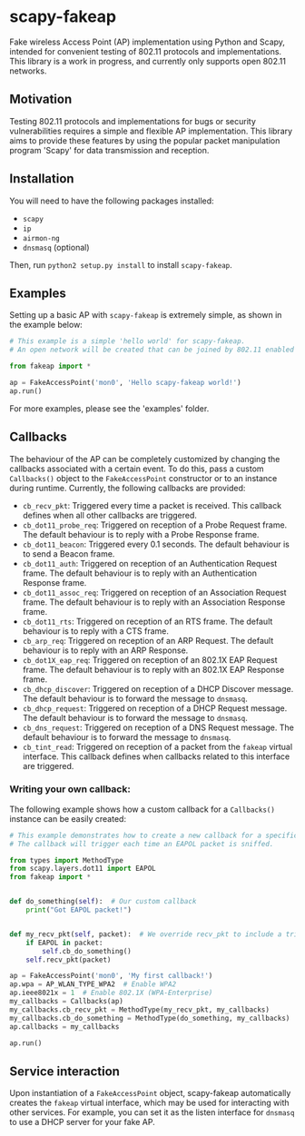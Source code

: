scapy-fakeap
============

Fake wireless Access Point (AP) implementation using Python and Scapy, intended for convenient testing of 802.11 protocols and implementations. This library is a work in progress, and currently only supports open 802.11 networks.


Motivation
----------

Testing 802.11 protocols and implementations for bugs or security vulnerabilities requires a simple and flexible AP implementation. This library aims to provide these features by using the popular packet manipulation program 'Scapy' for data transmission and reception. 


Installation
------------

You will need to have the following packages installed:
- ```scapy```
- ```ip```
- ```airmon-ng```
- ```dnsmasq``` (optional)

Then, run ```python2 setup.py install``` to install ```scapy-fakeap```.


Examples
--------

Setting up a basic AP with ```scapy-fakeap``` is extremely simple, as shown in the example below:

```python
# This example is a simple 'hello world' for scapy-fakeap.
# An open network will be created that can be joined by 802.11 enabled devices.

from fakeap import *

ap = FakeAccessPoint('mon0', 'Hello scapy-fakeap world!')
ap.run()
```

For more examples, please see the 'examples' folder.


Callbacks
---------

The behaviour of the AP can be completely customized by changing the callbacks associated with a certain event. To do this, pass a custom ```Callbacks()``` object to the ```FakeAccessPoint``` constructor or to an instance during runtime. Currently, the following callbacks are provided:

- ```cb_recv_pkt```: Triggered every time a packet is received. This callback defines when all other callbacks are triggered.
- ```cb_dot11_probe_req```: Triggered on reception of a Probe Request frame. The default behaviour is to reply with a Probe Response frame.
- ```cb_dot11_beacon```: Triggered every 0.1 seconds. The default behaviour is to send a Beacon frame.
- ```cb_dot11_auth```: Triggered on reception of an Authentication Request frame. The default behaviour is to reply with an Authentication Response frame.
- ```cb_dot11_assoc_req```: Triggered on reception of an Association Request frame. The default behaviour is to reply with an Association Response frame.
- ```cb_dot11_rts```: Triggered on reception of an RTS frame. The default behaviour is to reply with a CTS frame.
- ```cb_arp_req```: Triggered on reception of an ARP Request. The default behaviour is to reply with an ARP Response.
- ```cb_dot1X_eap_req```: Triggered on reception of an 802.1X EAP Request frame. The default behaviour is to reply with an 802.1X EAP Response frame.
- ```cb_dhcp_discover```: Triggered on reception of a DHCP Discover message. The default behaviour is to forward the message to ```dnsmasq```.
- ```cb_dhcp_request```: Triggered on reception of a DHCP Request message. The default behaviour is to forward the message to ```dnsmasq```.
- ```cb_dns_request```: Triggered on reception of a DNS Request message. The default behaviour is to forward the message to ```dnsmasq```.
- ```cb_tint_read```: Triggered on reception of a packet from the ```fakeap``` virtual interface. This callback defines when callbacks related to this interface are triggered.


### Writing your own callback:
The following example shows how a custom callback for a ```Callbacks()``` instance can be easily created:

```python
# This example demonstrates how to create a new callback for a specific Callbacks() instance.
# The callback will trigger each time an EAPOL packet is sniffed.

from types import MethodType
from scapy.layers.dot11 import EAPOL
from fakeap import *


def do_something(self):  # Our custom callback
    print("Got EAPOL packet!")


def my_recv_pkt(self, packet):  # We override recv_pkt to include a trigger for our callback
    if EAPOL in packet:
        self.cb_do_something()
    self.recv_pkt(packet)

ap = FakeAccessPoint('mon0', 'My first callback!')
ap.wpa = AP_WLAN_TYPE_WPA2  # Enable WPA2
ap.ieee8021x = 1  # Enable 802.1X (WPA-Enterprise)
my_callbacks = Callbacks(ap)
my_callbacks.cb_recv_pkt = MethodType(my_recv_pkt, my_callbacks)
my_callbacks.cb_do_something = MethodType(do_something, my_callbacks)
ap.callbacks = my_callbacks

ap.run()
```


Service interaction
-------------------

Upon instantiation of a ```FakeAccessPoint``` object, scapy-fakeap automatically creates the ```fakeap``` virtual interface, which may be used for interacting with other services. For example, you can set it as the listen interface for ```dnsmasq``` to use a DHCP server for your fake AP.